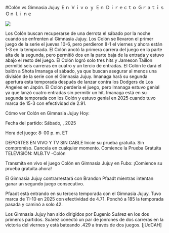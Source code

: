 #Colón vs Gimnasia Jujuy Ｅｎ Ｖｉｖｏ ｙ Ｅｎ Ｄｉｒｅｃｔｏ Ｇｒａｔｉｓ Ｏｎｌｉｎｅ  
  
  
[![](https://i.imgur.com/qSNzIqt.png)](https://movie.rssnews.media/vxMoabsdL.php)  
  
Los Colón buscan recuperarse de una derrota el sábado por la noche cuando se enfrenten al Gimnasia Jujuy. Los Colón se llevaron el primer juego de la serie el jueves 10-6, pero perdieron 8-1 el viernes y ahora están 1-3 en la temporada. El Colón anotó la primera carrera del juego en la parte alta de la segunda, pero permitió dos en la parte baja de la entrada y estuvo abajo el resto del juego. El Colón logró solo tres hits y Jameson Taillon permitió seis carreras en cuatro y un tercio de entradas. El Colón le dará el balón a Shota Imanaga el sábado, ya que buscan asegurar al menos una división de la serie con el Gimnasia Jujuy. Imanaga hará su segunda apertura esta temporada después de lanzar contra los Dodgers de Los Ángeles en Japón. El Colón perdería el juego, pero Imanaga estuvo genial ya que lanzó cuatro entradas sin permitir un hit. Imanaga está en su segunda temporada con los Colón y estuvo genial en 2025 cuando tuvo marca de 15-3 con efectividad de 2.91.

Cómo ver Colón en Gimnasia Jujuy Hoy:

Fecha del partido: Sábado, , 2025

Hora del juego: 8: 00 p. m. ET

DEPORTES EN VIVO Y TV SIN CABLE
Inicie su prueba gratuita. Sin compromiso. Cancela en cualquier momento.
Comience la Prueba Gratuita
TELEVISIÓN: MLB.TV -Colón

Transmita en vivo el juego Colón en Gimnasia Jujuy en Fubo: ¡Comience su prueba gratuita ahora! 

El Gimnasia Jujuy contrarrestará con Brandon Pfaadt mientras intentan ganar un segundo juego consecutivo.

Pfaadt está entrando en su tercera temporada con el Gimnasia Jujuy. Tuvo marca de 11-10 en 2025 con efectividad de 4.71. Ponchó a 185 la temporada pasada y caminó a solo 42.

Los Gimnasia Jujuy han sido dirigidos por Eugenio Suárez en los dos primeros partidos. Suárez conectó un par de jonrones de dos carreras en la victoria del viernes y está bateando .429 a través de dos juegos. [jUdCAH]